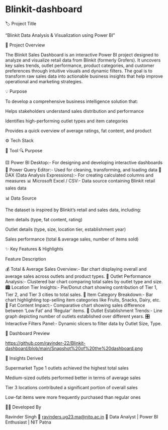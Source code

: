 # Blinkit-dashboard
🏷 Project Title

“Blinkit Data Analysis & Visualization using Power BI”

🧩 Project Overview

The Blinkit Sales Dashboard is an interactive Power BI project designed to analyze and visualize retail data from Blinkit (formerly Grofers).
It uncovers key sales trends, outlet performance, product categories, and customer preferences through intuitive visuals and dynamic filters.
The goal is to transform raw sales data into actionable business insights that help improve operational and marketing strategies.

💡 Purpose

To develop a comprehensive business intelligence solution that:

Helps stakeholders understand sales distribution and performance

Identifies high-performing outlet types and item categories

Provides a quick overview of average ratings, fat content, and product 

⚙ Tech Stack

🧠 Tool	                               🔍 Purpose

🟨 Power BI Desktop:-	                 For designing and developing interactive dashboards
🧩 Power Query Editor:-	               Used for cleaning, transforming, and loading data
📐 DAX (Data Analysis Expressions):-	 For creating calculated columns and measures
📊 Microsoft Excel / CSV:-             Data source containing Blinkit retail sales data

📊 Data Source

The dataset is inspired by Blinkit’s retail and sales data, including:

Item details (type, fat content, rating)

Outlet details (type, size, location tier, establishment year)

Sales performance (total & average sales, number of items sold)

✨ Key Features & Highlights

Feature	Description

💰 Total & Average Sales Overview:-	 Bar chart displaying overall and average sales across outlets and product types.
🏬 Outlet Performance Analysis:- Clustered bar chart comparing total sales by outlet type and size.
🏙 Location Tier Insights:- Pie/Donut chart showing contribution of Tier 1, Tier 2, and Tier 3 cities to total sales.
🥫 Item Category Breakdown:-	Bar chart highlighting top-selling item categories like Fruits, Snacks, Dairy, etc.
🧈 Fat Content Impact:-	Comparative chart showing sales difference between ‘Low Fat’ and ‘Regular’ items.
📆 Outlet Establishment Trends:-	Line graph depicting number of outlets established over different years.
🎛 Interactive Filters Panel:-	Dynamic slicers to filter data by Outlet Size, Type.

📸 Dashboard Preview

https://github.com/ravinder-22/Blinkit-dashboard/blob/main/Snapshot%20of%20the%20dashboard.png

🧠 Insights Derived

Supermarket Type 1 outlets achieved the highest total sales

Medium-sized outlets performed better in terms of average sales

Tier 3 locations contributed a significant portion of overall sales

Low-fat items were more frequently purchased than regular ones

👨‍💻 Developed By

Ravinder Singh
📧 ravinders.ug23.ma@nitp.ac.in
📍 Data Analyst | Power BI Enthusiast | NIT Patna
